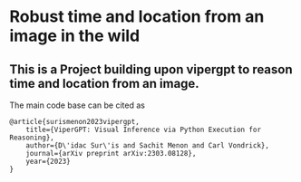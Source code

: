 # Robust time and location from an image in the wild

## This is a Project building upon vipergpt to reason time and location from an image.


The main code base can be cited as

```
@article{surismenon2023vipergpt,
    title={ViperGPT: Visual Inference via Python Execution for Reasoning},
    author={D\'idac Sur\'is and Sachit Menon and Carl Vondrick},
    journal={arXiv preprint arXiv:2303.08128},
    year={2023}
}
```
